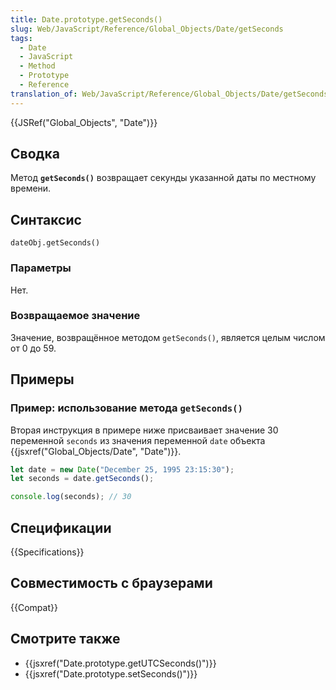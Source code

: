 ```yaml
---
title: Date.prototype.getSeconds()
slug: Web/JavaScript/Reference/Global_Objects/Date/getSeconds
tags:
  - Date
  - JavaScript
  - Method
  - Prototype
  - Reference
translation_of: Web/JavaScript/Reference/Global_Objects/Date/getSeconds
---
```


{{JSRef("Global_Objects", "Date")}}

## Сводка

Метод **`getSeconds()`** возвращает секунды указанной даты по местному времени.

## Синтаксис

```
dateObj.getSeconds()
```

### Параметры

Нет.

### Возвращаемое значение

Значение, возвращённое методом `getSeconds()`, является целым числом от 0 до 59.

## Примеры

### Пример: использование метода `getSeconds()`

Вторая инструкция в примере ниже присваивает значение 30 переменной `seconds` из значения переменной `date` объекта {{jsxref("Global_Objects/Date", "Date")}}.

```js
let date = new Date("December 25, 1995 23:15:30");
let seconds = date.getSeconds();

console.log(seconds); // 30
```

## Спецификации

{{Specifications}}

## Совместимость с браузерами

{{Compat}}

## Смотрите также

- {{jsxref("Date.prototype.getUTCSeconds()")}}
- {{jsxref("Date.prototype.setSeconds()")}}
